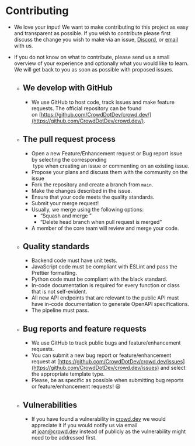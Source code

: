 # Contributing  

- We love your input! We want to make contributing to this project as easy and transparent as possible. If you wish to contribute please first discuss the change you wish to make via an issue, [Discord](https://discord.com/invite/y5cAZDunvJ), or [email](mailto:[joan@crowd.dev]) with us.  

- If you do not know on what to contribute, please send us a small overview of your experience and optionally what you would like to learn. We will get back to you as soon as possible with proposed issues.  
	- ## We develop with GitHub  
		- We use GitHub to host code, track issues and make feature requests. The official repository can be found on [https://github.com/CrowdDotDev/crowd.dev/](https://github.com/CrowdDotDev/crowd.dev/).  
	- ## The pull request process  
		- Open a new Feature/Enhancement request or Bug report issue by selecting the corresponding  
		   type when creating an issue or commenting on an existing issue.  
		- Propose your plans and discuss them with the community on the issue  
		- Fork the repository and create a branch from `main`.  
		- Make the changes described in the issue.  
		- Ensure that your code meets the quality standards.  
		- Submit your merge request!  
		- Usually, we merge using the following options:  
			- “Squash and merge ”  
			- “Delete head branch when pull request is merged”  
		- A member of the core team will review and merge your code.  
	- ## Quality standards  
		- Backend code must have unit tests.  
		- JavaScript code must be compliant with ESLint and pass the Prettier formatting.  
		- Python code must be compliant with the black standard.  
		- In-code documentation is required for every function or class that is not self-evident.  
		- All new API endpoints that are relevant to the public API must have in-code documentation to generate OpenAPI specifications.  
		- The pipeline must pass.  
	- ## Bug reports and feature requests  
		- We use GitHub to track public bugs and feature/enhancement requests.  
		- You can submit a new bug report or feature/enhancement request at [https://github.com/CrowdDotDev/crowd.dev/issues](https://github.com/CrowdDotDev/crowd.dev/issues) and select the appropriate template type.  
		- Please, be as specific as possible when submitting bug reports or feature/enhancement requests! 😃  
	- ## Vulnerabilities  
		- If you have found a vulnerability in [crowd.dev](http://crowd.dev/) we would appreciate it if you would notify us via email at [joan@crowd.dev](mailto:joan@crowd.dev) instead of publicly as the vulnerability might need to be addressed first.  
